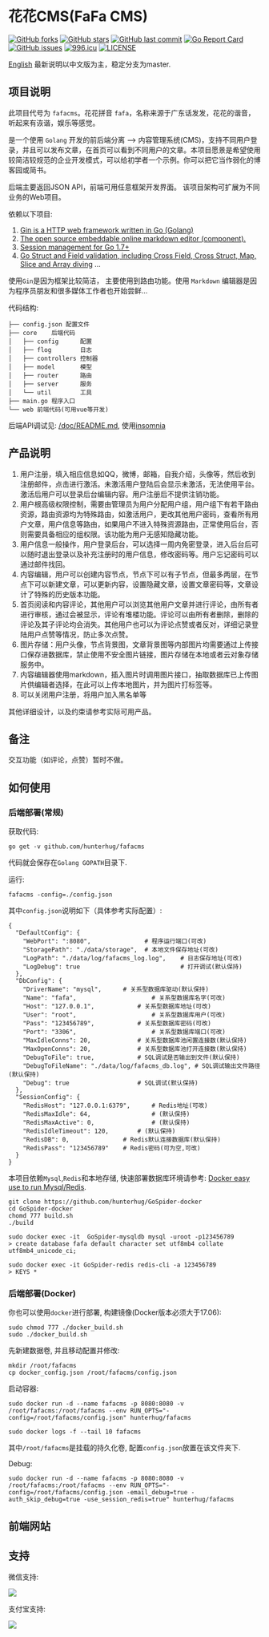 # 花花CMS(FaFa CMS)

[![GitHub forks](https://img.shields.io/github/forks/hunterhug/fafacms.svg?style=social&label=Forks)](https://github.com/hunterhug/fafacms/network)
[![GitHub stars](https://img.shields.io/github/stars/hunterhug/fafacms.svg?style=social&label=Stars)](https://github.com/hunterhug/fafacms/stargazers)
[![GitHub last commit](https://img.shields.io/github/last-commit/hunterhug/fafacms.svg)](https://github.com/hunterhug/fafacms)
[![Go Report Card](https://goreportcard.com/badge/github.com/hunterhug/fafacms)](https://goreportcard.com/report/github.com/hunterhug/fafacms)
[![GitHub issues](https://img.shields.io/github/issues/hunterhug/fafacms.svg)](https://github.com/hunterhug/fafacms/issues)
[![996.icu](https://img.shields.io/badge/link-996.icu-red.svg)](https://996.icu) 
[![LICENSE](https://img.shields.io/badge/license-Anti%20996-blue.svg)](https://github.com/996icu/996.ICU/blob/master/LICENSE)

[English](/README_EN.md) 最新说明以中文版为主，稳定分支为master. 

## 项目说明

此项目代号为 `fafacms`。花花拼音 `fafa`，名称来源于广东话发发，花花的谐音，听起来有诙谐，娱乐等感觉。

是一个使用 `Golang` 开发的前后端分离 --> 内容管理系统(CMS)，支持不同用户登录，并且可以发布文章，在首页可以看到不同用户的文章。本项目愿景是希望使用较简洁较规范的企业开发模式，可以给初学者一个示例。你可以把它当作弱化的博客园或简书。

后端主要返回JSON API，前端可用任意框架开发界面。 该项目架构可扩展为不同业务的Web项目。

依赖以下项目:

1. [Gin is a HTTP web framework written in Go (Golang)](https://github.com/gin-gonic/gin)
2. [The open source embeddable online markdown editor (component).](https://github.com/pandao/editor.md)
3. [Session management for Go 1.7+](https://github.com/alexedwards/scs)
4. [Go Struct and Field validation, including Cross Field, Cross Struct, Map, Slice and Array diving](https://github.com/go-playground/validator)
...

使用`Gin`是因为框架比较简洁， 主要使用到路由功能。使用 `Markdown` 编辑器是因为程序员朋友和很多媒体工作者也开始尝鲜...

代码结构:

```
├── config.json 配置文件
├── core    后端代码
│   ├── config      配置
│   ├── flog        日志
│   ├── controllers 控制器
│   ├── model       模型
│   ├── router      路由
│   ├── server      服务
│   └── util        工具
├── main.go 程序入口
└── web 前端代码(可用vue等开发)
```

后端API调试见: [/doc/README.md](/doc/README.md), 使用[insomnia](https://insomnia.rest/)

## 产品说明

1. 用户注册，填入相应信息如QQ，微博，邮箱，自我介绍，头像等，然后收到注册邮件，点击进行激活。未激活用户登陆后会显示未激活，无法使用平台。激活后用户可以登录后台编辑内容。用户注册后不提供注销功能。
2. 用户根高级权限控制，需要由管理员为用户分配用户组，用户组下有若干路由资源，路由资源均为特殊路由，如激活用户，更改其他用户密码，查看所有用户文章，用户信息等路由，如果用户不进入特殊资源路由，正常使用后台，否则需要具备相应的组权限。该功能为用户无感知隐藏功能。
3. 用户信息一般操作，用户登录后台，可以选择一周内免密登录，进入后台后可以随时退出登录以及补充注册时的用户信息，修改密码等。用户忘记密码可以通过邮件找回。
4. 内容编辑，用户可以创建内容节点，节点下可以有子节点，但最多两层，在节点下可以新建文章，可以更新内容，设置隐藏文章，设置文章密码等，文章设计了特殊的历史版本功能。
5. 首页阅读和内容评论，其他用户可以浏览其他用户文章并进行评论，由所有者进行审核，通过会被显示，评论有堆楼功能。评论可以由所有者删除，删除的评论及其子评论均会消失。其他用户也可以为评论点赞或者反对，详细记录登陆用户点赞等情况，防止多次点赞。
6. 图片存储：用户头像，节点背景图，文章背景图等内部图片均需要通过上传接口保存进数据库，禁止使用不安全图片链接，图片存储在本地或者云对象存储服务中。
7. 内容编辑器使用markdown，插入图片时调用图片接口，抽取数据库已上传图片供编辑者选择，在此可以上传本地图片，并为图片打标签等。
8. 可以关闭用户注册，将用户加入黑名单等

其他详细设计，以及约束请参考实际可用产品。

## 备注

交互功能（如评论，点赞）暂时不做。

## 如何使用

### 后端部署(常规)

获取代码:

```
go get -v github.com/hunterhug/fafacms
```

代码就会保存在`Golang GOPATH`目录下.

运行:

```
fafacms -config=./config.json
```

其中`config.json`说明如下（具体参考实际配置）:

```
{
  "DefaultConfig": {
    "WebPort": ":8080",               # 程序运行端口(可改)
    "StoragePath": "./data/storage",  # 本地文件保存地址(可改)
    "LogPath": "./data/log/fafacms_log.log", 	# 日志保存地址(可改)
    "LogDebug": true   					        # 打开调试(默认保持)
  },
  "DbConfig": {
    "DriverName": "mysql",  	# 关系型数据库驱动(默认保持)
    "Name": "fafa", 					# 关系型数据库名字(可改)
    "Host": "127.0.0.1", 			# 关系型数据库地址(可改)
    "User": "root", 					# 关系型数据库用户(可改)
    "Pass": "123456789", 			# 关系型数据库密码(可改)
    "Port": "3306", 					# 关系型数据库端口(可改)
    "MaxIdleConns": 20, 			# 关系型数据库池闲置连接数(默认保持)
    "MaxOpenConns": 20, 			# 关系型数据库池打开连接数(默认保持)
    "DebugToFile": true, 			# SQL调试是否输出到文件(默认保持)
    "DebugToFileName": "./data/log/fafacms_db.log", # SQL调试输出文件路径(默认保持)
    "Debug": true 					# SQL调试(默认保持)
  },
  "SessionConfig": {
    "RedisHost": "127.0.0.1:6379", 		# Redis地址(可改)
    "RedisMaxIdle": 64, 				# (默认保持)
    "RedisMaxActive": 0, 				# (默认保持)
    "RedisIdleTimeout": 120, 		# (默认保持)
    "RedisDB": 0,               # Redis默认连接数据库(默认保持)
    "RedisPass": "123456789"   	# Redis密码(可为空,可改)
  }
}
```

本项目依赖`Mysql`,`Redis`和本地存储, 快速部署数据库环境请参考: [Docker easy use to run  Mysql/Redis](https://github.com/hunterhug/GoSpider-docker).

```
git clone https://github.com/hunterhug/GoSpider-docker
cd GoSpider-docker
chomd 777 build.sh
./build

sudo docker exec -it  GoSpider-mysqldb mysql -uroot -p123456789
> create database fafa default character set utf8mb4 collate utf8mb4_unicode_ci;

sudo docker exec -it GoSpider-redis redis-cli -a 123456789
> KEYS *
```

### 后端部署(Docker)

你也可以使用`docker`进行部署, 构建镜像(Docker版本必须大于17.06):

```
sudo chmod 777 ./docker_build.sh
sudo ./docker_build.sh
````

先新建数据卷, 并且移动配置并修改:

```
mkdir /root/fafacms
cp docker_config.json /root/fafacms/config.json
```

启动容器:

```
sudo docker run -d --name fafacms -p 8080:8080 -v /root/fafacms:/root/fafacms --env RUN_OPTS="-config=/root/fafacms/config.json" hunterhug/fafacms

sudo docker logs -f --tail 10 fafacms
```

其中`/root/fafacms`是挂载的持久化卷, 配置`config.json`放置在该文件夹下.

Debug:

```
sudo docker run -d --name fafacms -p 8080:8080 -v /root/fafacms:/root/fafacms --env RUN_OPTS="-config=/root/fafacms/config.json -email_debug=true -auth_skip_debug=true -use_session_redis=true" hunterhug/fafacms
```

## 前端网站


## 支持

微信支持:

![](/doc/support/weixin.jpg)

支付宝支持:

![](/doc/support/alipay.png)
